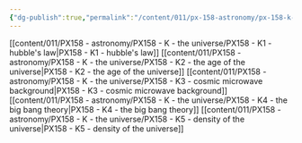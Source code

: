 ```yaml
---
{"dg-publish":true,"permalink":"/content/011/px-158-astronomy/px-158-k-the-universe/k-the-universe/","noteIcon":"1","created":"2025-08-27T13:14:00.496+01:00","updated":"2024-11-26T20:14:46.000+00:00"}
---
```


[[content/011/PX158 - astronomy/PX158 - K - the universe/PX158 - K1 - hubble's law\|PX158 - K1 - hubble's law]]
[[content/011/PX158 - astronomy/PX158 - K - the universe/PX158 - K2 - the age of the universe\|PX158 - K2 - the age of the universe]]
[[content/011/PX158 - astronomy/PX158 - K - the universe/PX158 - K3 - cosmic microwave background\|PX158 - K3 - cosmic microwave background]]
[[content/011/PX158 - astronomy/PX158 - K - the universe/PX158 - K4 - the big bang theory\|PX158 - K4 - the big bang theory]]
[[content/011/PX158 - astronomy/PX158 - K - the universe/PX158 - K5 - density of the universe\|PX158 - K5 - density of the universe]]
